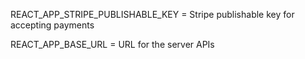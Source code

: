 REACT_APP_STRIPE_PUBLISHABLE_KEY = Stripe publishable key for accepting payments

REACT_APP_BASE_URL = URL for the server APIs